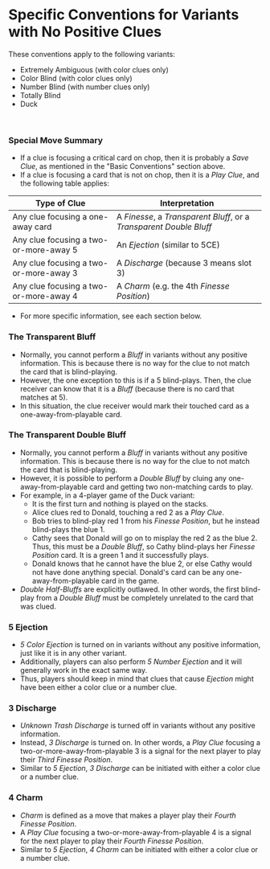# Specific Conventions for Variants with No Positive Clues

These conventions apply to the following variants:

* Extremely Ambiguous (with color clues only)
* Color Blind (with color clues only)
* Number Blind (with number clues only)
* Totally Blind
* Duck

<br />

### Special Move Summary

* If a clue is focusing a critical card on chop, then it is probably a *Save Clue*, as mentioned in the "Basic Conventions" section above.
* If a clue is focusing a card that is not on chop, then it is a *Play Clue*, and the following table applies:

| Type of Clue                           | Interpretation
| -------------------------------------- | --------------
| Any clue focusing a one-away card      | A *Finesse*, a *Transparent Bluff*, or a *Transparent Double Bluff*
| Any clue focusing a two-or-more-away 5 | An *Ejection* (similar to 5CE)
| Any clue focusing a two-or-more-away 3 | A *Discharge* (because 3 means slot 3)
| Any clue focusing a two-or-more-away 4 | A *Charm* (e.g. the 4th *Finesse Position*)

* For more specific information, see each section below.

### The Transparent Bluff

* Normally, you cannot perform a *Bluff* in variants without any positive information. This is because there is no way for the clue to not match the card that is blind-playing.
* However, the one exception to this is if a 5 blind-plays. Then, the clue receiver can know that it is a *Bluff* (because there is no card that matches at 5).
* In this situation, the clue receiver would mark their touched card as a one-away-from-playable card.

### The Transparent Double Bluff

* Normally, you cannot perform a *Bluff* in variants without any positive information. This is because there is no way for the clue to not match the card that is blind-playing.
* However, it is possible to perform a *Double Bluff* by cluing any one-away-from-playable card and getting two non-matching cards to play.
* For example, in a 4-player game of the Duck variant:
  * It is the first turn and nothing is played on the stacks.
  * Alice clues red to Donald, touching a red 2 as a *Play Clue*.
  * Bob tries to blind-play red 1 from his *Finesse Position*, but he instead blind-plays the blue 1.
  * Cathy sees that Donald will go on to misplay the red 2 as the blue 2. Thus, this must be a *Double Bluff*, so Cathy blind-plays her *Finesse Position* card. It is a green 1 and it successfully plays.
  * Donald knows that he cannot have the blue 2, or else Cathy would not have done anything special. Donald's card can be any one-away-from-playable card in the game.
* *Double Half-Bluffs* are explicitly outlawed. In other words, the first blind-play from a *Double Bluff* must be completely unrelated to the card that was clued.

### 5 Ejection

* *5 Color Ejection* is turned on in variants without any positive information, just like it is in any other variant.
* Additionally, players can also perform *5 Number Ejection* and it will generally work in the exact same way.
* Thus, players should keep in mind that clues that cause *Ejection* might have been either a color clue or a number clue.

### 3 Discharge

* *Unknown Trash Discharge* is turned off in variants without any positive information.
* Instead, *3 Discharge* is turned on. In other words, a *Play Clue* focusing a two-or-more-away-from-playable 3 is a signal for the next player to play their *Third Finesse Position*.
* Similar to *5 Ejection*, *3 Discharge* can be initiated with either a color clue or a number clue.

### 4 Charm

* *Charm* is defined as a move that makes a player play their *Fourth Finesse Position*.
* A *Play Clue* focusing a two-or-more-away-from-playable 4 is a signal for the next player to play their *Fourth Finesse Position*.
* Similar to *5 Ejection*, *4 Charm* can be initiated with either a color clue or a number clue.
